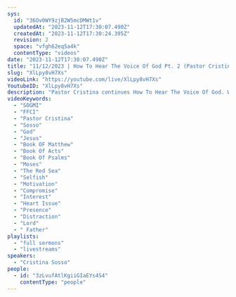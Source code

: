 ```yaml
---
sys:
  id: "36Ov0WY9zjB2W5mcDMWt1v"
  updatedAt: "2023-11-12T17:30:07.490Z"
  createdAt: "2023-11-12T17:30:24.395Z"
  revision: 2
  space: "vfgh62eq5a4k"
  contentType: "videos"
date: "2023-11-12T17:30:07.490Z"
title: "11/12/2023 | How To Hear The Voice Of God Pt. 2 (Pastor Cristina Sosso)"
slug: "XlLpy8vH7Xs"
videoLink: "https://youtube.com/live/XlLpy8vH7Xs"
YoutubeID: "XlLpy8vH7Xs"
description: "Pastor Cristina continues How To Hear The Voice Of God. We briefly recapped the first message by stating that in order to hear His voice we must first listen. Sometimes that means taking a step back from all the noise, all the distractions, (and there are many) your phone, your spouse, your kids even your home. Go for a ride alone, no music just you and the Father. Maybe you need to take a fast. A fast will clear your mind of all the junk, the noise, the enemy, as long as you take the time to be with the Lord. Pastor Cristina even threatens her flesh by telling it, it will not eat if it keeps acting up. It is natural to constantly be i battle with your flesh, because it will never stop trying to pull you down, but as long as we have open ears to hear our Father, we win that battle. Yes, sometimes we may fail, but we are not yet in our glorified body, get back up, repent and move forward. The love of the Father will never be separated from us.\nGet excited for the times that are here. Many of us have yet to actually feel what it is like to be in the presence of the Lord, we are not talking about heat and goosebumps, we are talking about a presence so real, so peaceful, so great that we will not want leave. Time slows for you, hunger and tiredness alludes you. A presence so beautiful that it will be all that you want. You will constantly seeking to have instructions from our Father to please the Father. \nDon't allow the enemy to keep you distracted or compromise what God has for us. He already has a plan for each and everyone one of us, plans to prosper us, plans for glory. God knows better than us after all. This message was released at Freedom Fellowship Church International on November 12, 2023 by Pastor Cristina Sosso"
videoKeywords:
  - "SOGMI"
  - "FFCI"
  - "Pastor Cristina"
  - "Sosso"
  - "God"
  - "Jesus"
  - "Book OF Matthew"
  - "Book Of Acts"
  - "Book Of Psalms"
  - "Moses"
  - "The Red Sea"
  - "Selfish"
  - "Motivation"
  - "Compromise"
  - "Interest"
  - "Heart Issue"
  - "Presence"
  - "Distraction"
  - "Lord"
  - " Father"
playlists:
  - "full sermons"
  - "livestreams"
speakers:
  - "Cristina Sosso"
people:
  - id: "3zLvufAtlKgiiGIaEYs4S4"
    contentType: "people"
---
```


